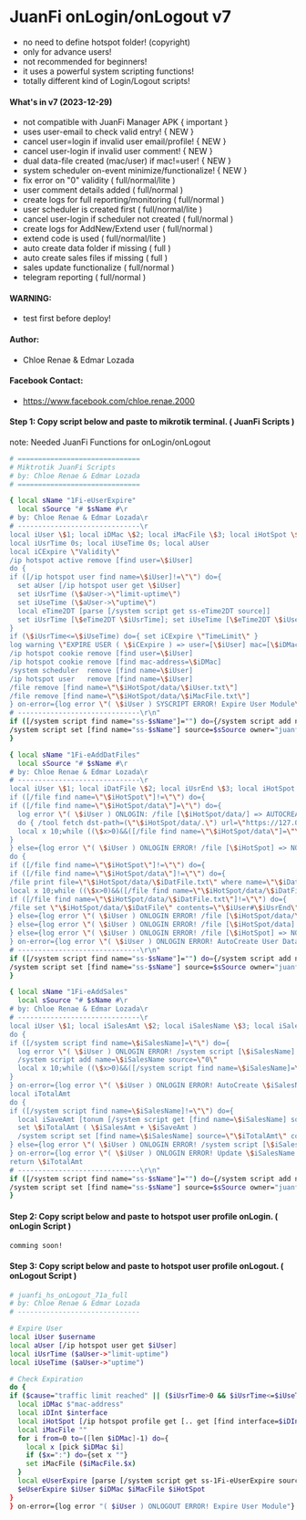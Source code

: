 # JuanFi onLogin/onLogout v7
- no need to define hotspot folder! (copyright)
- only for advance users!
- not recommended for beginners!
- it uses a powerful system scripting functions!
- totally different kind of Login/Logout scripts!

#### What's in v7 (2023-12-29)
- not compatible with JuanFi Manager APK { important }
- uses user-email to check valid entry! { NEW }
- cancel user=login if invalid user email/profile! { NEW }
- cancel user-login if invalid user comment! { NEW }
- dual data-file created (mac/user) if mac!=user! { NEW }
- system scheduler on-event minimize/functionalize! { NEW }
- fix error on "0" validity ( full/normal/lite )
- user comment details added ( full/normal )
- create logs for full reporting/monitoring ( full/normal )
- user scheduler is created first ( full/normal/lite )
- cancel user-login if scheduler not created ( full/normal )
- create logs for AddNew/Extend user ( full/normal )
- extend code is used ( full/normal/lite )
- auto create data folder if missing ( full )
- auto create sales files if missing ( full )
- sales update functionalize ( full/normal )
- telegram reporting ( full/normal )

#### WARNING:
- test first before deploy!

#### Author:
- Chloe Renae & Edmar Lozada

#### Facebook Contact:
- https://www.facebook.com/chloe.renae.2000

#### Step 1: Copy script below and paste to mikrotik terminal. ( JuanFi Scripts )
note: Needed JuanFi Functions for onLogin/onLogout
```bash
# ==============================
# Miktrotik JuanFi Scripts
# by: Chloe Renae & Edmar Lozada
# ==============================

{ local sName "1Fi-eUserExpire"
  local sSource "# $sName #\r
# by: Chloe Renae & Edmar Lozada\r
# ------------------------------\r
local iUser \$1; local iDMac \$2; local iMacFile \$3; local iHotSpot \$4
local iUsrTime 0s; local iUseTime 0s; local aUser
local iCExpire \"Validity\"
/ip hotspot active remove [find user=\$iUser]
do {
if ([/ip hotspot user find name=\$iUser]!=\"\") do={
  set aUser [/ip hotspot user get \$iUser]
  set iUsrTime (\$aUser->\"limit-uptime\")
  set iUseTime (\$aUser->\"uptime\")
  local eTime2DT [parse [/system script get ss-eTime2DT source]]
  set iUsrTime [\$eTime2DT \$iUsrTime]; set iUseTime [\$eTime2DT \$iUseTime]
}
if (\$iUsrTime<=\$iUseTime) do={ set iCExpire \"TimeLimit\" }
log warning \"EXPIRE USER ( \$iCExpire ) => user=[\$iUser] mac=[\$iDMac] usertime=[\$iUsrTime] uptime=[\$iUseTime]\"
/ip hotspot cookie remove [find user=\$iUser]
/ip hotspot cookie remove [find mac-address=\$iDMac]
/system scheduler  remove [find name=\$iUser]
/ip hotspot user   remove [find name=\$iUser]
/file remove [find name=\"\$iHotSpot/data/\$iUser.txt\"]
/file remove [find name=\"\$iHotSpot/data/\$iMacFile.txt\"]
} on-error={log error \"( \$iUser ) SYSCRIPT ERROR! Expire User Module\"}
# ------------------------------\r\n"
if ([/system script find name="ss-$sName"]="") do={/system script add name="ss-$sName"}
/system script set [find name="ss-$sName"] source=$sSource owner="juanfi function" comment="( function_juanfi-01: $sName )"
}

{ local sName "1Fi-eAddDatFiles"
  local sSource "# $sName #\r
# by: Chloe Renae & Edmar Lozada\r
# ------------------------------\r
local iUser \$1; local iDatFile \$2; local iUsrEnd \$3; local iHotSpot \$4
if ([/file find name=\"\$iHotSpot\"]!=\"\") do={
if ([/file find name=\"\$iHotSpot/data\"]=\"\") do={
  log error \"( \$iUser ) ONLOGIN: /file [\$iHotSpot/data/] => AUTOCREATE!\"
  do { /tool fetch dst-path=(\"\$iHotSpot/data/.\") url=\"https://127.0.0.1/\" } on-error={ }
  local x 10;while ((\$x>0)&&([/file find name=\"\$iHotSpot/data\"]=\"\")) do={set x (\$x-1);delay 1s}
}
} else={log error \"( \$iUser ) ONLOGIN ERROR! /file [\$iHotSpot] => NOT FOUND!\"}
do {
if ([/file find name=\"\$iHotSpot\"]!=\"\") do={
if ([/file find name=\"\$iHotSpot/data\"]!=\"\") do={
/file print file=\"\$iHotSpot/data/\$iDatFile.txt\" where name=\"\$iDatFile.txt\"
local x 10;while ((\$x>0)&&([/file find name=\"\$iHotSpot/data/\$iDatFile.txt\"]=\"\")) do={set x (\$x-1);delay 1s}
if ([/file find name=\"\$iHotSpot/data/\$iDatFile.txt\"]!=\"\") do={
/file set \"\$iHotSpot/data/\$iDatFile\" contents=\"\$iUser#\$iUsrEnd\"
} else={log error \"( \$iUser ) ONLOGIN ERROR! /file [\$iHotSpot/data/\$iDatFile.txt] => NOT FOUND!\"}
} else={log error \"( \$iUser ) ONLOGIN ERROR! /file [\$iHotSpot/data] => NOT FOUND!\"}
} else={log error \"( \$iUser ) ONLOGIN ERROR! /file [\$iHotSpot] => NOT FOUND!\"}
} on-error={log error \"( \$iUser ) ONLOGIN ERROR! AutoCreate User Data File Module\"}
# ------------------------------\r\n"
if ([/system script find name="ss-$sName"]="") do={/system script add name="ss-$sName"}
/system script set [find name="ss-$sName"] source=$sSource owner="juanfi function" comment="( function_juanfi-02: $sName )"
}

{ local sName "1Fi-eAddSales"
  local sSource "# $sName #\r
# by: Chloe Renae & Edmar Lozada\r
# ------------------------------\r
local iUser \$1; local iSalesAmt \$2; local iSalesName \$3; local iSalesComment \$4
do {
if ([/system script find name=\$iSalesName]=\"\") do={
  log error \"( \$iUser ) ONLOGIN ERROR! /system script [\$iSalesName] => AUTOCREATE!\"
  /system script add name=\$iSalesName source=\"0\"
  local x 10;while ((\$x>0)&&([/system script find name=\$iSalesName]=\"\")) do={set x (\$x-1);delay 1s}
}
} on-error={log error \"( \$iUser ) ONLOGIN ERROR! AutoCreate \$iSalesName Module\"}
local iTotalAmt
do {
if ([/system script find name=\$iSalesName]!=\"\") do={
  local iSaveAmt [tonum [/system script get [find name=\$iSalesName] source]]
  set \$iTotalAmt ( \$iSalesAmt + \$iSaveAmt )
  /system script set [find name=\$iSalesName] source=\"\$iTotalAmt\" comment=\$iSalesComment
} else={log error \"( \$iUser ) ONLOGIN ERROR! /system script [\$iSalesName] => NOT FOUND!\"}
} on-error={log error \"( \$iUser ) ONLOGIN ERROR! Update \$iSalesName Module\"}
return \$iTotalAmt
# ------------------------------\r\n"
if ([/system script find name="ss-$sName"]="") do={/system script add name="ss-$sName"}
/system script set [find name="ss-$sName"] source=$sSource owner="juanfi function" comment="( function_juanfi-03: $sName )"
}

```

#### Step 2: Copy script below and paste to hotspot user profile onLogin. ( onLogin Script )
```bash
comming soon!
```

#### Step 3: Copy script below and paste to hotspot user profile onLogout. ( onLogout Script )
```bash
# juanfi_hs_onLogout_71a_full
# by: Chloe Renae & Edmar Lozada
# ------------------------------

# Expire User
local iUser $username
local aUser [/ip hotspot user get $iUser]
local iUsrTime ($aUser->"limit-uptime")
local iUseTime ($aUser->"uptime")

# Check Expiration
do {
if ($cause="traffic limit reached" || ($iUsrTime>0 && $iUsrTime<=$iUseTime)) do={
  local iDMac $"mac-address"
  local iDInt $interface
  local iHotSpot [/ip hotspot profile get [.. get [find interface=$iDInt] profile] html-directory]
  local iMacFile ""
  for i from=0 to=([len $iDMac]-1) do={
    local x [pick $iDMac $i]
    if ($x=":") do={set x ""}
    set iMacFile ($iMacFile.$x)
  }
  local eUserExpire [parse [/system script get ss-1Fi-eUserExpire source]]
  $eUserExpire $iUser $iDMac $iMacFile $iHotSpot
}
} on-error={log error "( $iUser ) ONLOGOUT ERROR! Expire User Module"}

```
